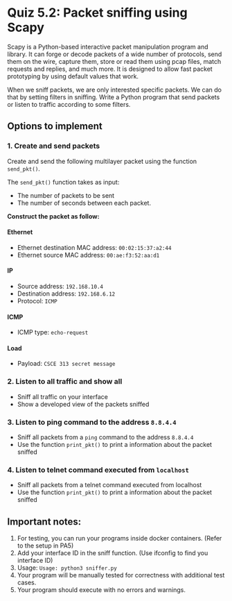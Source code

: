 # Quiz 5.2: Packet sniffing using Scapy

Scapy is a Python-based interactive packet manipulation program and library. It can forge or decode packets of a wide number of protocols, send them on the wire, capture them, store or read them using pcap files, match requests and replies, and much more. It is designed to allow fast packet prototyping by using default values that work.

When we sniff packets, we are only interested specific packets. We can do that by setting filters in sniffing. 
Write a Python program that send packets or listen to traffic according to some filters.


## Options to implement
### 1. Create and send packets
Create and send the following multilayer packet using the function `send_pkt()`.

The `send_pkt()` function takes as input:
- The number of packets to be sent
- The number of seconds between each packet.

**Construct the packet as follow:**
#### Ethernet
- Ethernet destination MAC address: `00:02:15:37:a2:44`
- Ethernet source MAC address: `00:ae:f3:52:aa:d1`

#### IP
- Source address: `192.168.10.4`
- Destination address: `192.168.6.12`
- Protocol: `ICMP`

#### ICMP
- ICMP type: `echo-request`

#### Load
- Payload: `CSCE 313 secret message`

### 2. Listen to all traffic and show all
- Sniff all traffic on your interface
- Show a developed view of the packets sniffed

### 3. Listen to ping command to the address `8.8.4.4`
- Sniff all packets from a `ping` command to the address `8.8.4.4`
- Use the function `print_pkt()` to print a information about the packet sniffed

### 4. Listen to telnet command executed from `localhost`
- Sniff all packets from a telnet command executed from localhost
- Use the function `print_pkt()` to print a information about the packet sniffed


## Important notes:
1. For testing, you can run your programs inside docker containers. (Refer to the setup in PA5)
1. Add your interface ID in the sniff function. (Use ifconfig to find you interface ID)
1. Usage: `Usage: python3 sniffer.py`
1. Your program will be manually tested for correctness with additional test cases.
1. Your program should execute with no errors and warnings.